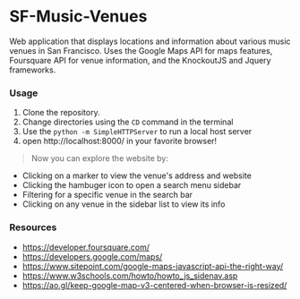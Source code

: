 # SF-Music-Venues
Web application that displays locations and information about various music venues in 
San Francisco. Uses the Google Maps API for maps features, Foursquare API for venue
information, and the KnockoutJS and Jquery frameworks.

### Usage 
1) Clone the repository. 
2) Change directories using the `CD` command in the terminal
3) Use the `python -m SimpleHTTPServer` to run a local host server
5) open http://localhost:8000/ in your favorite browser!
>Now you can explore the website by:
- Clicking on a marker to view the venue's address and website
- Clicking the hambuger icon to open a search menu sidebar
- Filtering for a specific venue in the search bar
- Clicking on any venue in the sidebar list to view its info

### Resources
- https://developer.foursquare.com/
- https://developers.google.com/maps/
- https://www.sitepoint.com/google-maps-javascript-api-the-right-way/
- https://www.w3schools.com/howto/howto_js_sidenav.asp
- https://ao.gl/keep-google-map-v3-centered-when-browser-is-resized/

